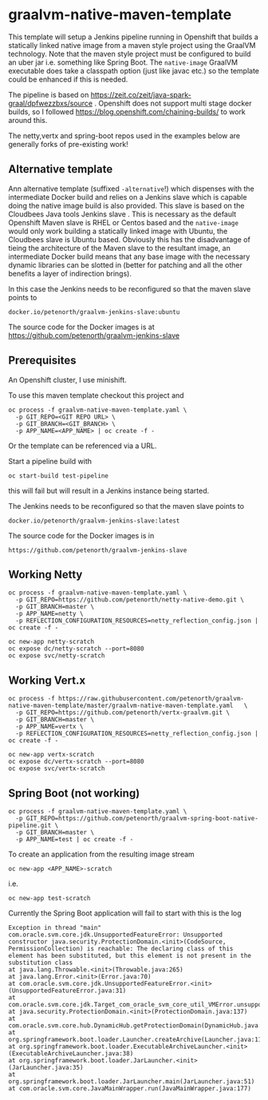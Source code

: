 # graalvm-native-maven-template

This template will setup a Jenkins pipeline running in Openshift that builds a statically linked native image from a maven style project using the GraalVM technology. Note that the maven style project must be configured to build an uber jar i.e. something like Spring Boot. The `native-image` GraalVM executable does take a classpath option (just like javac etc.) so the template could be enhanced if this is needed.

The pipeline is based on https://zeit.co/zeit/java-spark-graal/dpfwezzbxs/source . Openshift does not support multi stage docker builds, so I followed https://blog.openshift.com/chaining-builds/ to work around this.

The netty,vertx and spring-boot repos used in the examples below are generally forks of pre-existing work!

## Alternative template

Ann alternative template (suffixed `-alternative`!) which dispenses with the intermediate Docker build and relies on a Jenkins slave which is capable doing the native image build is also provided. This slave is based on the Cloudbees Java tools Jenkins slave . This is necessary as the default Openshift Maven slave is RHEL or Centos based and the `native-image` would only work building a statically linked image with Ubuntu, the Cloudbees slave is Ubuntu based. Obviously this has the disadvantage of tieing the architecture of the Maven slave to the resultant image, an intermediate Docker build means that any base image with the necessary dynamic libraries can be slotted in (better for patching and all the other benefits a layer of indirection brings).

In this case the Jenkins needs to be reconfigured so that the maven slave points to 

    docker.io/petenorth/graalvm-jenkins-slave:ubuntu
    
The source code for the Docker images is at https://github.com/petenorth/graalvm-jenkins-slave

## Prerequisites

An Openshift cluster, I use minishift.

To use this maven template checkout this project and

    oc process -f graalvm-native-maven-template.yaml \
      -p GIT_REPO=<GIT REPO URL> \
      -p GIT_BRANCH=<GIT_BRANCH> \
      -p APP_NAME=<APP_NAME> | oc create -f -

Or the template can be referenced via a URL. 

Start a pipeline build with 
  
    oc start-build test-pipeline

this will fail but will result in a Jenkins instance being started.

The Jenkins needs to be reconfigured so that the maven slave points to 

    docker.io/petenorth/graalvm-jenkins-slave:latest 

The source code for the Docker images is in 

    https://github.com/petenorth/graalvm-jenkins-slave
    
## Working Netty

    oc process -f graalvm-native-maven-template.yaml \
      -p GIT_REPO=https://github.com/petenorth/netty-native-demo.git \
      -p GIT_BRANCH=master \
      -p APP_NAME=netty \
      -p REFLECTION_CONFIGURATION_RESOURCES=netty_reflection_config.json | oc create -f -

    oc new-app netty-scratch
    oc expose dc/netty-scratch --port=8080
    oc expose svc/netty-scratch
    
## Working Vert.x

    oc process -f https://raw.githubusercontent.com/petenorth/graalvm-native-maven-template/master/graalvm-native-maven-template.yaml   \ 
      -p GIT_REPO=https://github.com/petenorth/vertx-graalvm.git \
      -p GIT_BRANCH=master \
      -p APP_NAME=vertx \
      -p REFLECTION_CONFIGURATION_RESOURCES=netty_reflection_config.json | oc create -f -
      
    oc new-app vertx-scratch
    oc expose dc/vertx-scratch --port=8080
    oc expose svc/vertx-scratch

## Spring Boot (not working)

    oc process -f graalvm-native-maven-template.yaml \
      -p GIT_REPO=https://github.com/petenorth/graalvm-spring-boot-native-pipeline.git \
      -p GIT_BRANCH=master \
      -p APP_NAME=test | oc create -f -

To create an application from the resulting image stream

    oc new-app <APP_NAME>-scratch

i.e.

    oc new-app test-scratch

Currently the Spring Boot application will fail to start with this is the log

    Exception in thread "main" com.oracle.svm.core.jdk.UnsupportedFeatureError: Unsupported constructor java.security.ProtectionDomain.<init>(CodeSource, PermissionCollection) is reachable: The declaring class of this element has been substituted, but this element is not present in the substitution class
	at java.lang.Throwable.<init>(Throwable.java:265)
	at java.lang.Error.<init>(Error.java:70)
	at com.oracle.svm.core.jdk.UnsupportedFeatureError.<init>(UnsupportedFeatureError.java:31)
	at com.oracle.svm.core.jdk.Target_com_oracle_svm_core_util_VMError.unsupportedFeature(VMErrorSubstitutions.java:109)
	at java.security.ProtectionDomain.<init>(ProtectionDomain.java:137)
	at com.oracle.svm.core.hub.DynamicHub.getProtectionDomain(DynamicHub.java:969)
	at org.springframework.boot.loader.Launcher.createArchive(Launcher.java:117)
	at org.springframework.boot.loader.ExecutableArchiveLauncher.<init>(ExecutableArchiveLauncher.java:38)
	at org.springframework.boot.loader.JarLauncher.<init>(JarLauncher.java:35)
	at org.springframework.boot.loader.JarLauncher.main(JarLauncher.java:51)
	at com.oracle.svm.core.JavaMainWrapper.run(JavaMainWrapper.java:177)



